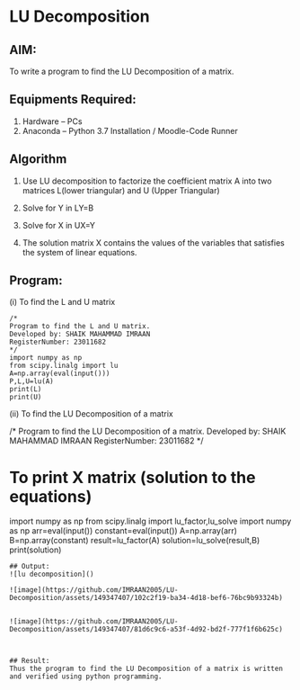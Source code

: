 # LU Decomposition 

## AIM:
To write a program to find the LU Decomposition of a matrix.

## Equipments Required:
1. Hardware – PCs
2. Anaconda – Python 3.7 Installation / Moodle-Code Runner

## Algorithm
1. Use LU decomposition to factorize the coefficient matrix A into two matrices L(lower triangular) and U (Upper Triangular)

2. Solve for Y in LY=B
3. Solve for X in UX=Y
4. The solution matrix X contains the values of the variables that satisfies the system of linear equations.

## Program:
(i) To find the L and U matrix
```
/*
Program to find the L and U matrix.
Developed by: SHAIK MAHAMMAD IMRAAN
RegisterNumber: 23011682
*/
import numpy as np
from scipy.linalg import lu
A=np.array(eval(input()))
P,L,U=lu(A)
print(L)
print(U)
```
(ii) To find the LU Decomposition of a matrix

/*
Program to find the LU Decomposition of a matrix.
Developed by: SHAIK MAHAMMAD IMRAAN
RegisterNumber:  23011682
*/

# To print X matrix (solution to the equations)
import numpy as np
from scipy.linalg import lu_factor,lu_solve
import numpy as np
arr=eval(input())
constant=eval(input())
A=np.array(arr)
B=np.array(constant)
result=lu_factor(A)
solution=lu_solve(result,B)
print(solution)
```
## Output:
![lu decomposition]()

![image](https://github.com/IMRAAN2005/LU-Decomposition/assets/149347407/102c2f19-ba34-4d18-bef6-76bc9b93324b)


![image](https://github.com/IMRAAN2005/LU-Decomposition/assets/149347407/81d6c9c6-a53f-4d92-bd2f-777f1f6b625c)



## Result:
Thus the program to find the LU Decomposition of a matrix is written and verified using python programming.

